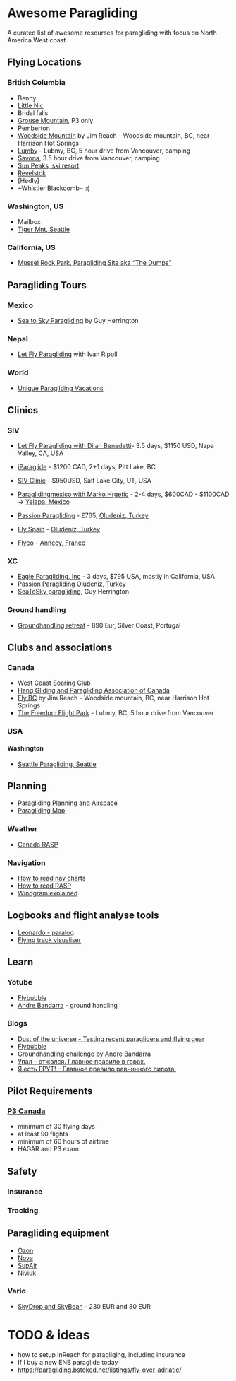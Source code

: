 # Awesome Paragliding 

A curated list of awesome resourses for paragliding with focus on North America West coast

## Flying Locations
### British Columbia
- Benny
- [Little Nic](sites/little_nic.md)
- Bridal falls
- [Grouse Mountain](https://gmft.westcoastsoaringclub.com/flying-grouse), P3 only 
- Pemberton
- [Woodside Mountain](http://www.flybc.org/siteoftheday.htm) by Jim Reach - Woodside mountain, BC, near Harrison Hot Springs
- [Lumby](https://www.freedomflightschool.com/) - Lubmy, BC, 5 hour drive from Vancouver, camping
- [Savona](https://www.flyok.ca/phpbb3/viewtopic.php?f=12&t=121), 3.5 hour drive from Vancouver, camping
- [Sun Peaks, ski resort](sun_peaks.md)
- [Revelstok](http://revelstokeparagliding.com/visiting-pilot-info/)
- [Hedly]
- ~Whistler Blackcomb~ :(

### Washington, US
- Mailbox
- [Tiger Mnt, Seattle](http://nwparagliding.com/PilotInfo/TigerMountain/tabid/236/Default.aspx)
### California, US
- [Mussel Rock Park, Paragliding Site aka “The Dumps”](http://www.paragliding-lessons.com/mrsg/)

## Paragliding Tours
### Mexico
- [Sea to Sky Paragliding](https://www.seatoskyparagliding.com/tours/) by Guy Herrington
### Nepal
- [Let Fly Paragliding](http://www.letflyparagliding.com/nepal-clinic-and-tours-1) with Ivan Ripoll
### World
- [Unique Paragliding Vacations](https://paragliding.bstoked.net/)

## Clinics
### SIV
- [Let Fly Paragliding with Dilan Benedetti](http://www.letflyparagliding.com/siv)- 3.5 days, $1150 USD, Napa Valley, CA, USA
- [iParaglide](http://www.iparaglide.com/paragliding-siv-acro-vancouver/) - $1200 CAD, 2+1 days, Pitt Lake, BC

- [SIV Clinic](https://www.sivclinic.com) - $950USD, Salt Lake City, UT, USA
- [Paraglidingmexico with Marko Hrgetic](https://www.paraglidingmexico.com/en/courses/siv-courses-yelapa) - 2-4 days, $600CAD - $1100CAD  -> [Yelapa, Mexico](https://goo.gl/maps/VQuLpDhtimQXytyy6)
- [Passion Paragliding](https://www.passionparagliding.com/siv) - £765, [Oludeniz, Turkey](https://goo.gl/maps/c4PMG3tYY8CnUGM7A)
- [Fly Spain](https://www.flyspain.co.uk/paragliding-holidays-courses/pilotage-siv/) - [Oludeniz, Turkey](https://goo.gl/maps/c4PMG3tYY8CnUGM7A)
- [Flyeo](https://flyeo.com/en/siv-course-2/) - [Annecy, France](https://goo.gl/maps/RHgJmSfgcjbHb1wN8)

### XC
- [Eagle Paragliding, Inc](https://paragliding.com/services/clinics/thermal-xc-clinic/) - 3 days, $795 USA, mostly in California, USA
- [Passion Paragliding](https://www.passionparagliding.com/siv) [Oludeniz, Turkey](https://goo.gl/maps/c4PMG3tYY8CnUGM7A)
- [SeaToSky paragliding](https://www.seatoskyparagliding.com/), Guy Herrington

### Ground handling
- [Groundhandling retreat](https://www.groundhandlingchallenge.com/retreat) - 890 Eur, Silver Coast, Portugal


## Clubs and associations 
### Canada
- [West Coast Soaring Club](https://www.westcoastsoaringclub.com/)
- [Hang Gliding and Paragliding Association of Canada](https://www.hpac.ca/pub/)
- [Fly BC](http://www.flybc.org/siteoftheday.htm) by Jim Reach - Woodside mountain, BC, near Harrison Hot Springs
- [The Freedom Flight Park](https://www.freedomflightschool.com/) - Lubmy, BC, 5 hour drive from Vancouver
### USA
#### Washington
- [Seattle Paragliding, Seattle](http://www.seattleparagliding.com/tiger.php)


## Planning
- [Paragliding Planning and Airspace](https://flyxc.app)
- [Paragliding Map](https://www.paraglidingmap.com/app/)
### Weather
- [Canada RASP](http://canadarasp.com/windgrams/select-windgram.htm)
### Navigation 
- [How to read nav charts](https://www.nationalgeographic.com/science/phenomena/2016/06/08/how-to-read-an-aeronautical-chart/)
- [How to read RASP](https://www.youtube.com/watch?v=eHksP0QCPW0)
- [Windgram explained](http://wxtofly.net/windgramexplain.html)

## Logbooks and flight analyse tools
- [Leonardo - paralog](http://www.paraglidingforum.com/leonardo)
- [Flying track visualiser](https://ayvri.com/)


## Learn
### Yotube
- [Flybubble](https://www.youtube.com/user/FlybubbleParagliding)
- [Andre Bandarra](https://www.youtube.com/channel/UCzYf1cmKwDMSiII9SSp6IJw/featured) - ground handling
### Blogs
- [Dust of the universe - Testing recent paragliders and flying gear](http://ziadbassil.blogspot.com/)
- [Flybubble](https://flybubble.com/blog/gearguides/paraglider-reviews)
- [Groundhandling challenge](https://www.groundhandlingchallenge.com/retreat) by Andre Bandarra
- [Упал – отжался. Главное правило в горах.](http://www.para2000.ru/xc/xcfly/upal-otzhalsya)
- [Я есть ГРУТ! – Главное правило равнинного пилота.](http://www.para2000.ru/xc/xcfly/plants_rules/)

## Pilot Requirements
### [P3 Canada](https://hpac.ca/pub/?pid=363#PG3)
- minimum of 30 flying days
- at least 90 flights
- minimum of 60 hours of airtime
- HAGAR and P3 exam

## Safety

### Insurance
### Tracking

## Paragliding equipment 
- [Ozon](https://www.flyozone.com/paragliders/)
- [Nova](https://www.nova.eu/en/home/)
- [SupAir](https://www.supair.com/en/)
- [Niviuk](http://niviuk.com/en/)

### Vario
- [SkyDrop and SkyBean](https://skybean.eu/) - 230 EUR and 80 EUR


# TODO & ideas
- how to setup inReach for paragliging, including insurance
- If I buy a new ENB paraglide today 
- https://paragliding.bstoked.net/listings/fly-over-adriatic/

